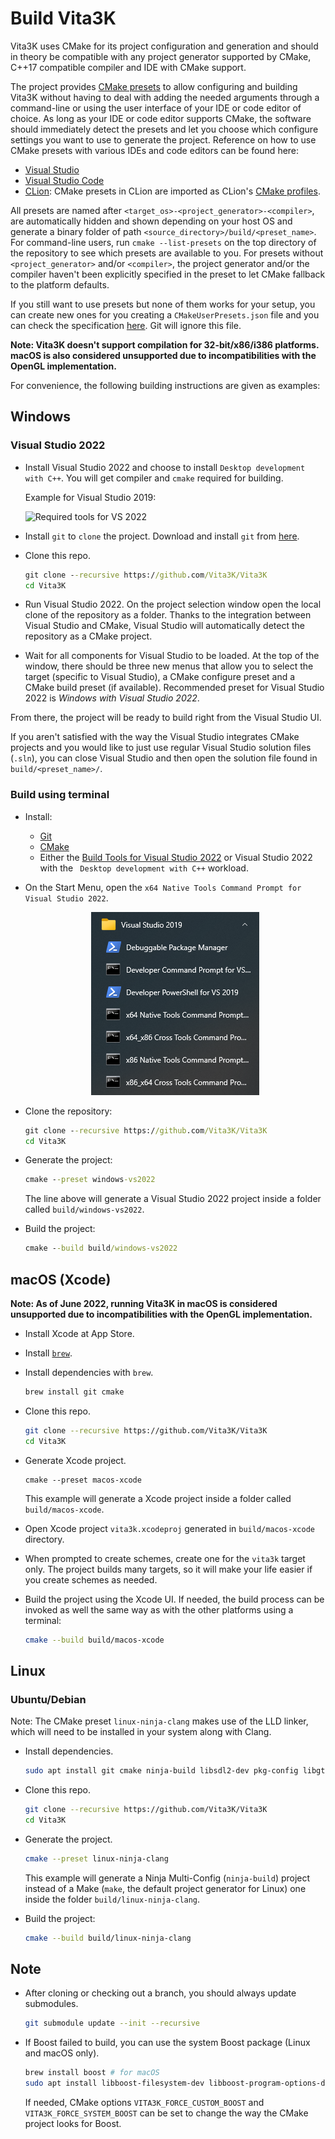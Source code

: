 # Build Vita3K

Vita3K uses CMake for its project configuration and generation and should in theory be compatible with any project generator supported by CMake, C++17 compatible compiler and IDE with CMake support. 

The project provides [CMake presets](https://cmake.org/cmake/help/latest/manual/cmake-presets.7.html) to allow configuring and building Vita3K without having to deal with adding the needed arguments through a command-line or using the user interface of your IDE or code editor of choice. As long as your IDE or code editor supports CMake, the software should immediately detect the presets and let you choose which configure settings you want to use to generate the project. Reference on how to use CMake presets with various IDEs and code editors can be found here:

- [Visual Studio](https://docs.microsoft.com/en-us/cpp/build/cmake-presets-vs)
- [Visual Studio Code](https://github.com/microsoft/vscode-cmake-tools/blob/main/docs/cmake-presets.md)
- [CLion](https://www.jetbrains.com/help/clion/cmake-presets.html): CMake presets in CLion are imported as CLion's [CMake profiles](https://www.jetbrains.com/help/clion/cmake-profile.html).

All presets are named after `<target_os>-<project_generator>-<compiler>`, are automatically hidden and shown depending on your host OS and generate a binary folder of path `<source_directory>/build/<preset_name>`. For command-line users, run `cmake --list-presets` on the top directory of the repository to see which presets are available to you. For presets without `<project_generator>` and/or `<compiler>`, the project generator and/or the compiler haven't been explicitly specified in the preset to let CMake fallback to the platform defaults.

If you still want to use presets but none of them works for your setup, you can create new ones for you creating a `CMakeUserPresets.json` file and you can check the specification [here](https://cmake.org/cmake/help/latest/manual/cmake-presets.7.html). Git will ignore this file.

**Note: Vita3K doesn't support compilation for 32-bit/x86/i386 platforms. macOS is also considered unsupported due to incompatibilities with the OpenGL implementation.**

For convenience, the following building instructions are given as examples:

## Windows

### Visual Studio 2022
- Install Visual Studio 2022 and choose to install `Desktop development with C++`. You will get compiler and `cmake` required for building.

  Example for Visual Studio 2019:

  ![Required tools for VS 2022](https://i.imgur.com/bkY15Oh.png)

- Install `git` to `clone` the project. Download and install `git` from [here](https://git-scm.com).

- Clone this repo.

  ```cmd
  git clone --recursive https://github.com/Vita3K/Vita3K
  cd Vita3K
  ```

- Run Visual Studio 2022. On the project selection window open the local clone of the repository as a folder. Thanks to the integration between Visual Studio and CMake, Visual Studio will automatically detect the repository as a CMake project.
- Wait for all components for Visual Studio to be loaded. At the top of the window, there should be three new menus that allow you to select the target (specific to Visual Studio), a CMake configure preset and a CMake build preset (if available). Recommended preset for Visual Studio 2022 is *Windows with Visual Studio 2022*.

From there, the project will be ready to build right from the Visual Studio UI.

If you aren't satisfied with the way the Visual Studio integrates CMake projects and you would like to just use regular Visual Studio solution files (`.sln`), you can close Visual Studio and then open the solution file found in `build/<preset_name>/`.


### Build using terminal
-  Install:
   -  [Git](https://git-scm.com)
   -  [CMake](https://cmake.org/download/)
   -  Either the [Build Tools for Visual Studio 2022](https://aka.ms/vs/17/release/vs_BuildTools.exe) or Visual Studio 2022 with the ` Desktop development with C++` workload.
- On the Start Menu, open the `x64 Native Tools Command Prompt for Visual Studio 2022`.
  <p align="center">
    <img src="./_building/vs-cmd-prompt.png">
  </p>

- Clone the repository:
  ```cmd
  git clone --recursive https://github.com/Vita3K/Vita3K
  cd Vita3K
  ```

- Generate the project:
  ```cmd
  cmake --preset windows-vs2022
  ```
  The line above will generate a Visual Studio 2022 project inside a folder called `build/windows-vs2022`.

- Build the project:
  ```cmd
  cmake --build build/windows-vs2022
  ```

## macOS (Xcode)

**Note: As of June 2022, running Vita3K in macOS is considered unsupported due to incompatibilities with the OpenGL implementation.**

- Install Xcode at App Store.

- Install [`brew`](https://brew.sh).

- Install dependencies with `brew`.

  ```sh
  brew install git cmake
  ```

- Clone this repo.

  ```sh
  git clone --recursive https://github.com/Vita3K/Vita3K
  cd Vita3K
  ```

- Generate Xcode project.

  ```
  cmake --preset macos-xcode
  ```
  This example will generate a Xcode project inside a folder called `build/macos-xcode`.

- Open Xcode project `vita3k.xcodeproj` generated in `build/macos-xcode` directory.

- When prompted to create schemes, create one for the `vita3k` target only. The project builds many targets, so it will make your life easier if you create schemes as needed.

- Build the project using the Xcode UI. If needed, the build process can be invoked as well the same way as with the other platforms using a terminal:
  ```sh
  cmake --build build/macos-xcode
  ```

## Linux

### Ubuntu/Debian

Note: The CMake preset `linux-ninja-clang` makes use of the LLD linker, which will need to be installed in your system along with Clang.

- Install dependencies.

  ```sh
  sudo apt install git cmake ninja-build libsdl2-dev pkg-config libgtk-3-dev clang lld xdg-desktop-portal openssl
  ```

- Clone this repo.

  ```sh
  git clone --recursive https://github.com/Vita3K/Vita3K
  cd Vita3K
  ```

- Generate the project.

  ```sh
  cmake --preset linux-ninja-clang
  ```
  This example will generate a Ninja Multi-Config (`ninja-build`) project instead of a Make (`make`, the default project generator for Linux) one inside the folder `build/linux-ninja-clang`.

- Build the project:
  ```sh
  cmake --build build/linux-ninja-clang
  ```

## Note

- After cloning or checking out a branch, you should always update submodules.
  ```sh
  git submodule update --init --recursive
  ```

- If Boost failed to build, you can use the system Boost package (Linux and macOS only).

  ```sh
  brew install boost # for macOS
  sudo apt install libboost-filesystem-dev libboost-program-options-dev libboost-system-dev # for Ubuntu/Debian
  ```

  If needed, CMake options `VITA3K_FORCE_CUSTOM_BOOST` and `VITA3K_FORCE_SYSTEM_BOOST` can be set to change the way the CMake project looks for Boost.

